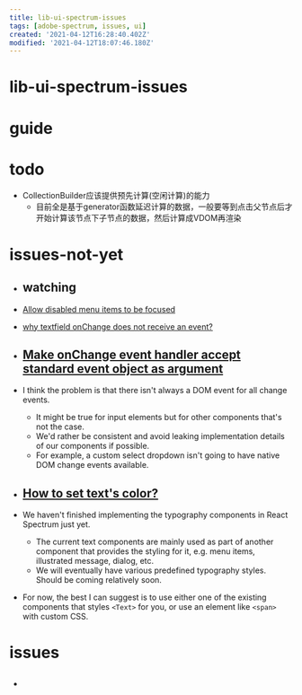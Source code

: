 ```yaml
---
title: lib-ui-spectrum-issues
tags: [adobe-spectrum, issues, ui]
created: '2021-04-12T16:28:40.402Z'
modified: '2021-04-12T18:07:46.180Z'
---
```


# lib-ui-spectrum-issues

# guide

# todo

- CollectionBuilder应该提供预先计算(空闲计算)的能力
  - 目前全是基于generator函数延迟计算的数据，一般要等到点击父节点后才开始计算该节点下子节点的数据，然后计算成VDOM再渲染

# issues-not-yet

- ## watching
- [Allow disabled menu items to be focused](https://github.com/adobe/react-spectrum/issues/1696)
- [why textfield onChange does not receive an event?](https://github.com/adobe/react-spectrum/discussions/1884)

- ## [Make onChange event handler accept standard event object as argument](https://github.com/adobe/react-spectrum/issues/1860)
- I think the problem is that there isn't always a DOM event for all change events. 
  - It might be true for input elements but for other components that's not the case. 
  - We'd rather be consistent and avoid leaking implementation details of our components if possible.
  - For example, a custom select dropdown isn't going to have native DOM change events available.

- ## [How to set text's color?](https://github.com/adobe/react-spectrum/issues/864)
- We haven't finished implementing the typography components in React Spectrum just yet. 
  - The current text components are mainly used as part of another component that provides the styling for it, e.g. menu items, illustrated message, dialog, etc. 
  - We will eventually have various predefined typography styles. Should be coming relatively soon.
- For now, the best I can suggest is to use either one of the existing components that styles `<Text>` for you, or use an element like `<span>` with custom CSS.

# issues

- ## 
